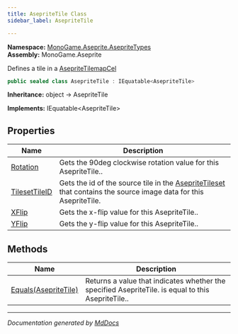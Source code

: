```yaml
---
title: AsepriteTile Class
sidebar_label: AsepriteTile

---
```


**Namespace:** [MonoGame.Aseprite.AsepriteTypes](../)  
**Assembly:** MonoGame.Aseprite

Defines a tile in a [AsepriteTilemapCel](../AsepriteTilemapCel/)

```csharp
public sealed class AsepriteTile : IEquatable<AsepriteTile>
```

**Inheritance:** object → AsepriteTile

**Implements:** IEquatable\<AsepriteTile\>

## Properties

| Name                                         | Description                                                                                                                                      |
| -------------------------------------------- | ------------------------------------------------------------------------------------------------------------------------------------------------ |
| [Rotation](Properties/Rotation.md)           | Gets the 90deg clockwise rotation value for this AsepriteTile..                                                                                  |
| [TilesetTileID](Properties/TilesetTileID.md) | Gets the id of the source tile in the [AsepriteTileset](../AsepriteTileset/) that contains the source image data for  this AsepriteTile. |
| [XFlip](Properties/XFlip.md)                 | Gets the x\-flip value for this AsepriteTile..                                                                                                   |
| [YFlip](Properties/YFlip.md)                 | Gets the y\-flip value for this AsepriteTile..                                                                                                   |

## Methods

| Name                                      | Description                                                                                        |
| ----------------------------------------- | -------------------------------------------------------------------------------------------------- |
| [Equals(AsepriteTile)](Methods/Equals.md) | Returns a value that indicates whether the specified AsepriteTile. is equal to this AsepriteTile.. |

___

*Documentation generated by [MdDocs](https://github.com/ap0llo/mddocs)*
